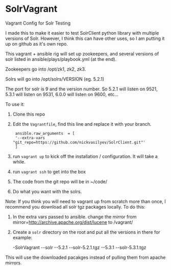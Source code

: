 # SolrVagrant

Vagrant Config for Solr Testing

I made this to make it easier to test SolrClient python library with multiple versions of Solr. However, I think this can have other uses, so I am putting it up on github as it's own repo.

This vagrant + ansible rig will set up zookeepers, and several versions of solr listed in ansible/plays/playbook.yml (at the end).

Zookeepers go into /opt/zk1, zk2, zk3.

Solrs will go into /opt/solrs/VERSION (eg. 5.2.1)

The port for solr is 9 and the version number. So 5.2.1 will listen on 9521, 5.3.1 will listen on 9531, 6.0.0 will listen on 9600, etc...

To use it:
1. Clone this repo
2. Edit the `Vagrantfile`, find this line and replace it with your branch.

		ansible.raw_arguments  = [
      	'--extra-vars "git_repo=https://github.com/nickvasilyev/SolrClient.git"'
    	]
2. run `vagrant up` to kick off the installation / configuration. It will take a while.
3. run `vagrant ssh` to get into the box
4. The code from the git repo will be in ~/code/
5. Do what you want with the solrs.


Note:
If you think you will need to vagrant up from scratch more than once, I recommend you download all solr tgz packages locally.
To do this:

1. In the extra vars passed to ansible. change the mirror from mirror=http://archive.apache.org/dist/lucene to /vagrant/
2. Create a `solr` directory on the root and put all the versions in there for example:



    -SolrVagrant
     --solr
      --5.2.1
        --solr-5.2.1.tgz
      --5.3.1
        --solr-5.3.1.tgz

 This will use the downloaded pacakges instead of pulling them from apache mirrors.
